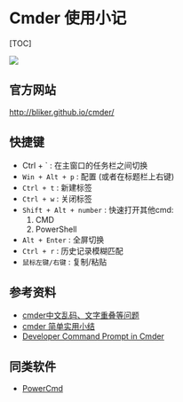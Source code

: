 # Cmder 使用小记

[TOC]

![](http://bliker.github.io/cmder/img/main.jpg)

## 官方网站

http://bliker.github.io/cmder/

## 快捷键

- Ctrl + \`  : 在主窗口的任务栏之间切换
- `Win + Alt + p` : 配置 (或者在标题栏上右键)
- `Ctrl + t` : 新建标签
- `Ctrl + w` : 关闭标签
- `Shift + Alt + number` : 快速打开其他cmd:
   1. CMD
   2. PowerShell
- `Alt + Enter` : 全屏切换
- `Ctrl + r` : 历史记录模糊匹配
- `鼠标左键/右键` : 复制/粘贴


## 参考资料

- [cmder中文乱码、文字重叠等问题](http://www.cnblogs.com/wenber/p/3740948.html)
- [cmder 简单实用小结](http://www.360doc.com/content/14/1204/21/11644963_430460146.shtml)
- [Developer Command Prompt in Cmder](http://devblog.appriver.com/developer-command-prompt-in-cmder/)


## 同类软件
- [PowerCmd](http://www.powercmd.com/)
